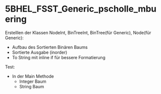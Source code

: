 # 5BHEL_FSST_Generic_pscholle_mbuering
Erstelllen der Klassen NodeInt, BinTreeInt, BinTree(für Generic), Node(für Generic):
- Aufbau des Sortierten Binären Baums
- Sortierte Ausgabe (inorder)
- To String mit inline if für bessere Formatierung

Test:
- In der Main Methode
  - Integer Baum
  - String Baum
